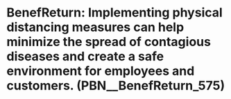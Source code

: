 # BenefReturn: __Implementing physical distancing measures can help minimize the spread of contagious diseases and create a safe environment for employees and customers.__ (PBN__BenefReturn_575)


